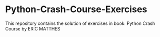 # Python-Crash-Course-Exercises
This repository contains the solution of exercises in book: Python Crash Course by ERIC MATTHES
